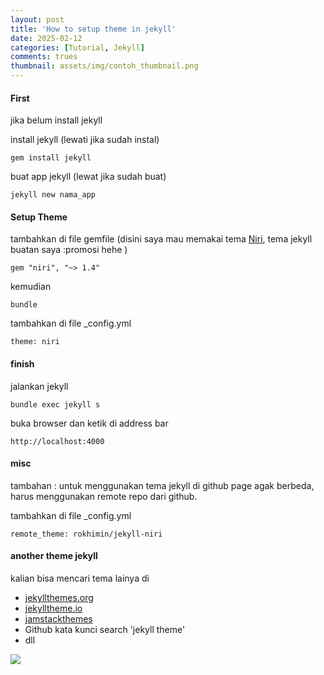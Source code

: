 ```yaml
---
layout: post
title: 'How to setup theme in jekyll'
date: 2025-02-12
categories: [Tutorial, Jekyll]
comments: trues
thumbnail: assets/img/contoh_thumbnail.png
---
```

#### First
jika belum install jekyll

install jekyll (lewati jika sudah instal)

```gem install jekyll```


buat app jekyll (lewat jika sudah buat)

```jekyll new nama_app```

#### Setup Theme

tambahkan di file gemfile (disini saya mau memakai tema [Niri](https://github.com/rokhimin/jekyll-niri), tema jekyll buatan saya :promosi hehe )

```gem "niri", "~> 1.4"```

kemudian 

```bundle```

tambahkan di file _config.yml

```theme: niri```

#### finish

jalankan jekyll

```bundle exec jekyll s```

buka browser dan ketik di address bar 

```http://localhost:4000``` 

#### misc

tambahan : untuk menggunakan tema jekyll di github page agak berbeda, harus menggunakan remote repo dari github.

tambahkan di file _config.yml

```remote_theme: rokhimin/jekyll-niri```

#### another theme jekyll

kalian bisa mencari tema lainya di 

- [jekyllthemes.org](http://jekyllthemes.org/)
- [jekylltheme.io](https://jekyllthemes.io/)
- [jamstackthemes](https://jamstackthemes.dev/ssg/jekyll/)
- Github kata kunci search 'jekyll theme'
- dll

![](https://s3.gifyu.com/images/bSMG2.png)

